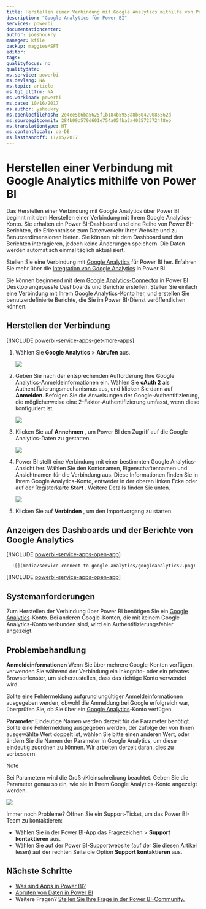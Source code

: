 ```yaml
---
title: Herstellen einer Verbindung mit Google Analytics mithilfe von Power BI
description: "Google Analytics für Power BI"
services: powerbi
documentationcenter: 
author: joeshoukry
manager: kfile
backup: maggiesMSFT
editor: 
tags: 
qualityfocus: no
qualitydate: 
ms.service: powerbi
ms.devlang: NA
ms.topic: article
ms.tgt_pltfrm: NA
ms.workload: powerbi
ms.date: 10/16/2017
ms.author: yshoukry
ms.openlocfilehash: 2e4ee5b6ba5625f1b184b5953a8b60429085562d
ms.sourcegitcommit: 284b09d579d601e754a05fba2a4025723724f8eb
ms.translationtype: HT
ms.contentlocale: de-DE
ms.lasthandoff: 11/15/2017
---
```

# <a name="connect-to-google-analytics-with-power-bi"></a>Herstellen einer Verbindung mit Google Analytics mithilfe von Power BI
Das Herstellen einer Verbindung mit Google Analytics über Power BI beginnt mit dem Herstellen einer Verbindung mit Ihrem Google Analytics-Konto. Sie erhalten ein Power BI-Dashboard und eine Reihe von Power BI-Berichten, die Erkenntnisse zum Datenverkehr Ihrer Website und zu Benutzerdimensionen bieten. Sie können mit dem Dashboard und den Berichten interagieren, jedoch keine Änderungen speichern. Die Daten werden automatisch einmal täglich aktualisiert.

Stellen Sie eine Verbindung mit [Google Analytics](https://app.powerbi.com/getdata/services/google-analytics) für Power BI her. Erfahren Sie mehr über die [Integration von Google Analytics](https://powerbi.microsoft.com/integrations/google-analytics) in Power BI.

Sie können beginnend mit dem [Google Analytics-Connector](service-google-analytics-connector.md) in Power BI Desktop angepasste Dashboards und Berichte erstellen. Stellen Sie einfach eine Verbindung mit Ihrem Google Analytics-Konto her, und erstellen Sie benutzerdefinierte Berichte, die Sie im Power BI-Dienst veröffentlichen können.

## <a name="how-to-connect"></a>Herstellen der Verbindung
[!INCLUDE [powerbi-service-apps-get-more-apps](./includes/powerbi-service-apps-get-more-apps.md)]

1. Wählen Sie **Google Analytics** \> **Abrufen** aus.
   
   ![](media/service-connect-to-google-analytics/ga.png)
2. Geben Sie nach der entsprechenden Aufforderung Ihre Google Analytics-Anmeldeinformationen ein. Wählen Sie **oAuth 2** als Authentifizierungsmechanismus aus, und klicken Sie dann auf **Anmelden**. Befolgen Sie die Anweisungen der Google-Authentifizierung, die möglicherweise eine 2-Faktor-Authentifizierung umfasst, wenn diese konfiguriert ist.
   
   ![](media/service-connect-to-google-analytics/creds.png)
3. Klicken Sie auf **Annehmen** , um Power BI den Zugriff auf die Google Analytics-Daten zu gestatten.
   
   ![](media/service-connect-to-google-analytics/googleanalytics.png)
4. Power BI stellt eine Verbindung mit einer bestimmten Google Analytics-Ansicht her. Wählen Sie den Kontonamen, Eigenschaftennamen und Ansichtnamen für die Verbindung aus. Diese Informationen finden Sie in Ihrem Google Analytics-Konto, entweder in der oberen linken Ecke oder auf der Registerkarte **Start** . Weitere Details finden Sie unten. 
   
   ![](media/service-connect-to-google-analytics/params2.png)
5. Klicken Sie auf **Verbinden** , um den Importvorgang zu starten. 

## <a name="view-the-google-analytics-dashboard-and-reports"></a>Anzeigen des Dashboards und der Berichte von Google Analytics
[!INCLUDE [powerbi-service-apps-open-app](./includes/powerbi-service-apps-open-app.md)]

      ![](media/service-connect-to-google-analytics/googleanalytics2.png)

[!INCLUDE [powerbi-service-apps-open-app](./includes/powerbi-service-apps-what-now.md)]

## <a name="system-requirements"></a>Systemanforderungen
Zum Herstellen der Verbindung über Power BI benötigen Sie ein [Google Analytics](https://www.google.com/analytics/)-Konto. Bei anderen Google-Konten, die mit keinem Google Analytics-Konto verbunden sind, wird ein Authentifizierungsfehler angezeigt.

## <a name="troubleshooting"></a>Problembehandlung
**Anmeldeinformationen** Wenn Sie über mehrere Google-Konten verfügen, verwenden Sie während der Verbindung ein Inkognito- oder ein privates Browserfenster, um sicherzustellen, dass das richtige Konto verwendet wird.

Sollte eine Fehlermeldung aufgrund ungültiger Anmeldeinformationen ausgegeben werden, obwohl die Anmeldung bei Google erfolgreich war, überprüfen Sie, ob Sie über ein [Google Analytics](https://www.google.com/analytics/)-Konto verfügen.

**Parameter** Eindeutige Namen werden derzeit für die Parameter benötigt. Sollte eine Fehlermeldung ausgegeben werden, der zufolge der von Ihnen ausgewählte Wert doppelt ist, wählen Sie bitte einen anderen Wert, oder ändern Sie die Namen der Parameter in Google Analytics, um diese eindeutig zuordnen zu können. Wir arbeiten derzeit daran, dies zu verbessern.

>[!NOTE]
>Bei Parametern wird die Groß-/Kleinschreibung beachtet. Geben Sie die Parameter genau so ein, wie sie in Ihrem Google Analytics-Konto angezeigt werden.

![](media/service-connect-to-google-analytics/pbi_googleanalytics1.png)

Immer noch Probleme? Öffnen Sie ein Support-Ticket, um das Power BI-Team zu kontaktieren:

* Wählen Sie in der Power BI-App das Fragezeichen \> **Support kontaktieren** aus.
* Wählen Sie auf der Power BI-Supportwebsite (auf der Sie diesen Artikel lesen) auf der rechten Seite die Option **Support kontaktieren** aus.

## <a name="next-steps"></a>Nächste Schritte
* [Was sind Apps in Power BI?](service-install-use-apps.md)
* [Abrufen von Daten in Power BI](service-get-data.md)
* Weitere Fragen? [Stellen Sie Ihre Frage in der Power BI-Community.](http://community.powerbi.com/)

